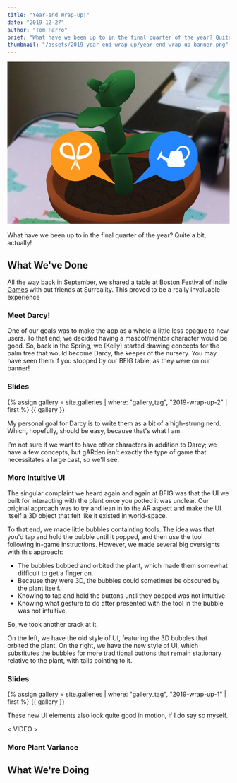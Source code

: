 ```yaml
---
title: "Year-end Wrap-up!"
date: "2019-12-27"
author: "Tom Farro"
brief: "What have we been up to in the final quarter of the year? Quite a bit, actually!"
thumbnail: "/assets/2019-year-end-wrap-up/year-end-wrap-up-banner.png"
---
```


![events](../assets/2019-year-end-wrap-up/year-end-wrap-up-banner.png)

What have we been up to in the final quarter of the year? Quite a bit, actually!

<!--more-->

## What We've Done

All the way back in September, we shared a table at [Boston Festival of Indie Games][bfig] with out friends at Surreality. This proved to be a really invaluable experience 


### Meet Darcy!

One of our goals was to make the app as a whole a little less opaque to new users. To that end, we decided having a mascot/mentor character would be good. So, back in the Spring, we (Kelly) started drawing concepts for the palm tree that would become Darcy, the keeper of the nursery. You may have seen them if you stopped by our BFIG table, as they were on our banner!

<div>
  <h3 id="gallery">Slides</h3>
  {% assign gallery = site.galleries | where: "gallery_tag", "2019-wrap-up-2" | first %}
  {{ gallery }}
</div>

My personal goal for Darcy is to write them as a bit of a high-strung nerd. Which, hopefully, should be easy, because that's what I am.

I'm not sure if we want to have other characters in addition to Darcy; we have a few concepts, but gARden isn't exactly the type of game that necessitates a large cast, so we'll see.

### More Intuitive UI

The singular complaint we heard again and again at BFIG was that the UI we built for interacting with the plant once you potted it was unclear. Our original approach was to try and lean in to the AR aspect and make the UI itself a 3D object that felt like it existed in world-space. 

To that end, we made little bubbles containting tools. The idea was that you'd tap and hold the bubble until it popped, and then use the tool following in-game instructions. However, we made several big oversights with this approach:

<ul>
    <li>The bubbles bobbed and orbited the plant, which made them somewhat difficult to get a finger on.</li>
    <li>Because they were 3D, the bubbles could sometimes be obscured by the plant itself.</li>
    <li>Knowing to tap and hold the buttons until they popped was not intuitive.</li>
    <li>Knowing what gesture to do after presented with the tool in the bubble was not intuitive.</li>
</ul>

So, we took another crack at it.

On the left, we have the old style of UI, featuring the 3D bubbles that orbited the plant. On the right, we have the new style of UI, which substitutes the bubbles for more traditional buttons that remain stationary relative to the plant, with tails pointing to it.

<div>
  <h3 id="gallery">Slides</h3>
  {% assign gallery = site.galleries | where: "gallery_tag", "2019-wrap-up-1" | first %}
  {{ gallery }}
</div>

These new UI elements also look quite good in motion, if I do say so myself.

< VIDEO >

### More Plant Variance
 
## What We're Doing

[garden]: ../games/garden

[bfig]: https://www.bostonfig.com/

